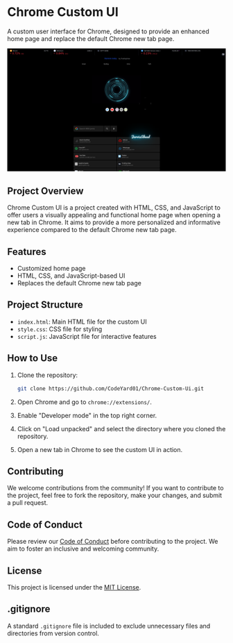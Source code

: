 # Chrome Custom UI

A custom user interface for Chrome, designed to provide an enhanced home page and replace the default Chrome new tab page.

![Chrome Custom UI](https://github.com/CodeYard01/Chrome-Custom-Ui/blob/2444a66ae7e48129efdf287e5c31a3b9aa58b6e8/Screenshot_2023-12-30_14_17_51.png)

## Project Overview

Chrome Custom UI is a project created with HTML, CSS, and JavaScript to offer users a visually appealing and functional home page when opening a new tab in Chrome. It aims to provide a more personalized and informative experience compared to the default Chrome new tab page.

## Features

- Customized home page
- HTML, CSS, and JavaScript-based UI
- Replaces the default Chrome new tab page

## Project Structure

- `index.html`: Main HTML file for the custom UI
- `style.css`: CSS file for styling
- `script.js`: JavaScript file for interactive features

## How to Use

1. Clone the repository:

    ```bash
    git clone https://github.com/CodeYard01/Chrome-Custom-Ui.git
    ```

2. Open Chrome and go to `chrome://extensions/`.

3. Enable "Developer mode" in the top right corner.

4. Click on "Load unpacked" and select the directory where you cloned the repository.

5. Open a new tab in Chrome to see the custom UI in action.

## Contributing

We welcome contributions from the community! If you want to contribute to the project, feel free to fork the repository, make your changes, and submit a pull request.

## Code of Conduct

Please review our [Code of Conduct](CODE_OF_CONDUCT.md) before contributing to the project. We aim to foster an inclusive and welcoming community.

## License

This project is licensed under the [MIT License](LICENSE).

## .gitignore

A standard `.gitignore` file is included to exclude unnecessary files and directories from version control.

